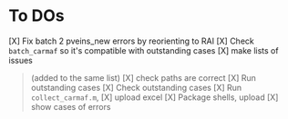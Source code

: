 # To DOs

[X] Fix batch 2 pveins_new errors by reorienting to RAI
[X] Check `batch_carmaf` so it's compatible with outstanding cases 
  [X] make lists of issues 
  > (added to the same list)
  [X] check paths are correct
[X] Run outstanding cases 
[X] Check outstanding cases 
[X] Run `collect_carmaf.m`, 
[X] upload excel
[X] Package shells, upload 
[X] show cases of errors